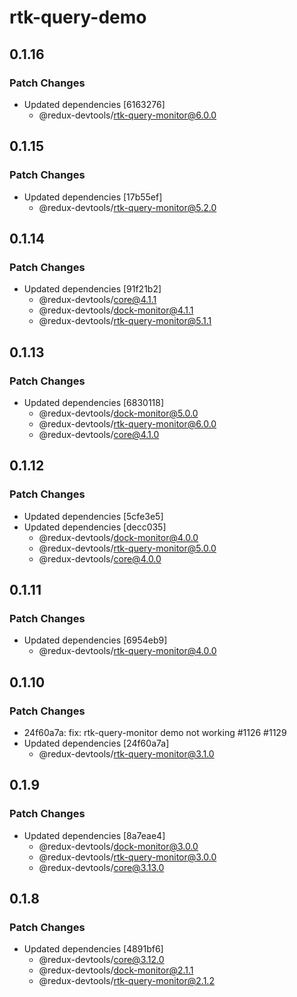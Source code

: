 # rtk-query-demo

## 0.1.16

### Patch Changes

- Updated dependencies [6163276]
  - @redux-devtools/rtk-query-monitor@6.0.0

## 0.1.15

### Patch Changes

- Updated dependencies [17b55ef]
  - @redux-devtools/rtk-query-monitor@5.2.0

## 0.1.14

### Patch Changes

- Updated dependencies [91f21b2]
  - @redux-devtools/core@4.1.1
  - @redux-devtools/dock-monitor@4.1.1
  - @redux-devtools/rtk-query-monitor@5.1.1

## 0.1.13

### Patch Changes

- Updated dependencies [6830118]
  - @redux-devtools/dock-monitor@5.0.0
  - @redux-devtools/rtk-query-monitor@6.0.0
  - @redux-devtools/core@4.1.0

## 0.1.12

### Patch Changes

- Updated dependencies [5cfe3e5]
- Updated dependencies [decc035]
  - @redux-devtools/dock-monitor@4.0.0
  - @redux-devtools/rtk-query-monitor@5.0.0
  - @redux-devtools/core@4.0.0

## 0.1.11

### Patch Changes

- Updated dependencies [6954eb9]
  - @redux-devtools/rtk-query-monitor@4.0.0

## 0.1.10

### Patch Changes

- 24f60a7a: fix: rtk-query-monitor demo not working #1126 #1129
- Updated dependencies [24f60a7a]
  - @redux-devtools/rtk-query-monitor@3.1.0

## 0.1.9

### Patch Changes

- Updated dependencies [8a7eae4]
  - @redux-devtools/dock-monitor@3.0.0
  - @redux-devtools/rtk-query-monitor@3.0.0
  - @redux-devtools/core@3.13.0

## 0.1.8

### Patch Changes

- Updated dependencies [4891bf6]
  - @redux-devtools/core@3.12.0
  - @redux-devtools/dock-monitor@2.1.1
  - @redux-devtools/rtk-query-monitor@2.1.2
